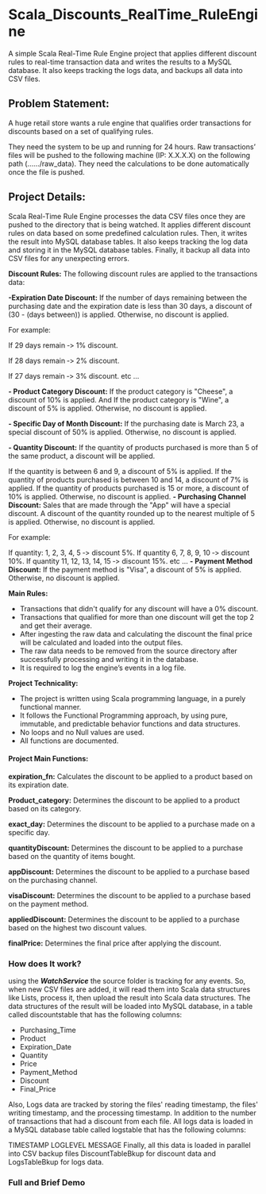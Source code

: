 # Scala_Discounts_RealTime_RuleEngine
A simple Scala Real-Time Rule Engine project that applies different discount rules to real-time transaction data and writes the results to a MySQL database. It also keeps tracking the logs data, and backups all data into CSV files.

## Problem Statement:
A huge retail store wants a rule engine that qualifies order transactions for discounts based on a set of qualifying rules.

They need the system to be up and running for 24 hours. Raw transactions’ files will be pushed to the following machine (IP: X.X.X.X) on the following path (……/raw_data). They need the calculations to be done automatically once the file is pushed.

## Project Details:
Scala Real-Time Rule Engine processes the data CSV files once they are pushed to the directory that is being watched. It applies different discount rules on data based on some predefined calculation rules. Then, it writes the result into MySQL database tables. It also keeps tracking the log data and storing it in the MySQL database tables. Finally, it backup all data into CSV files for any unexpecting errors.

**Discount Rules:**
The following discount rules are applied to the transactions data:

 **-Expiration Date Discount:** If the number of days remaining between the purchasing date and the expiration date is less than 30 days, a discount of (30 - (days between)) is applied. Otherwise, no discount is applied.

For example:

If 29 days remain ‐> 1% discount.

If 28 days remain ‐> 2% discount.

If 27 days remain ‐> 3% discount. etc …

**- Product Category Discount:** If the product category is "Cheese", a discount of 10% is applied. And If the product category is "Wine", a discount of 5% is applied. Otherwise, no discount is applied.

**- Specific Day of Month Discount:** If the purchasing date is March 23, a special discount of 50% is applied. Otherwise, no discount is applied.

**- Quantity Discount:** If the quantity of products purchased is more than 5 of the same product, a discount will be applied.

If the quantity is between 6 and 9, a discount of 5% is applied.
If the quantity of products purchased is between 10 and 14, a discount of 7% is applied.
If the quantity of products purchased is 15 or more, a discount of 10% is applied.
Otherwise, no discount is applied.
**- Purchasing Channel Discount:** Sales that are made through the "App" will have a special discount. A discount of the quantity rounded up to the nearest multiple of 5 is applied. Otherwise, no discount is applied.

For example:

If quantity: 1, 2, 3, 4, 5 ‐> discount 5%.
If quantity 6, 7, 8, 9, 10 ‐> discount 10%.
If quantity 11, 12, 13, 14, 15 ‐> discount 15%. etc …
**- Payment Method Discount:** If the payment method is "Visa", a discount of 5% is applied. Otherwise, no discount is applied.

**Main Rules:**
- Transactions that didn't qualify for any discount will have a 0% discount.
- Transactions that qualified for more than one discount will get the top 2 and get their average.
- After ingesting the raw data and calculating the discount the final price will be calculated and loaded into the output files.
- The raw data needs to be removed from the source directory after successfully processing and writing it in the database.
- It is required to log the engine’s events in a log file.

**Project Technicality:**
- The project is written using Scala programming language, in a purely functional manner.
- It follows the Functional Programming approach, by using pure, immutable, and predictable behavior functions and data structures.
- No loops and no Null values are used.
- All functions are documented.

#### Project Main Functions: ####
   **expiration_fn:** Calculates the discount to be applied to a product based on its expiration date.
   
   **Product_category:** Determines the discount to be applied to a product based on its category.
   
   **exact_day:** Determines the discount to be applied to a purchase made on a specific day.
   
   **quantityDiscount:** Determines the discount to be applied to a purchase based on the quantity of items bought.
   
   **appDiscount:** Determines the discount to be applied to a purchase based on the purchasing channel.
   
   **visaDiscount:** Determines the discount to be applied to a purchase based on the payment method.
   
   **appliedDiscount:** Determines the discount to be applied to a purchase based on the highest two discount values.
   
   **finalPrice:** Determines the final price after applying the discount.

### How does It work? #### 
using the  ***WatchService***  the source folder is tracking for any events. So, when new CSV files are added, it will read them into Scala data structures like Lists, process it, then upload the result into Scala data structures.
The data structures of the result will be loaded into MySQL database, in a table called discountstable that has the following columns:

- Purchasing_Time
- Product
- Expiration_Date
- Quantity
- Price
- Payment_Method
- Discount
- Final_Price

Also, Logs data are tracked by storing the files' reading timestamp, the files' writing timestamp, and the processing timestamp. In addition to the number of transactions that had a discount from each file. All logs data is loaded in a MySQL database table called logstable that has the following columns:

TIMESTAMP
LOGLEVEL
MESSAGE
Finally, all this data is loaded in parallel into CSV backup files DiscountTableBkup for discount data and LogsTableBkup for logs data.

### Full and Brief Demo ### 





